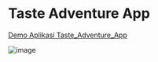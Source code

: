 ﻿# Taste Adventure App
[Demo Aplikasi Taste_Adventure_App](https://github.com/user-attachments/assets/a492e1fd-b2b5-4ac9-8d4b-5f47a5622e23)

![image](https://github.com/user-attachments/assets/817120ba-436f-473d-b8a8-f96fdcde3a42)
